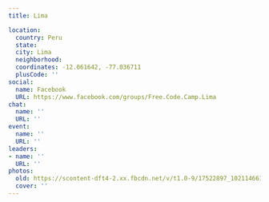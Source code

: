 ```yaml
---
title: Lima

location:
  country: Peru
  state: 
  city: Lima
  neighborhood: 
  coordinates: -12.061642, -77.036711
  plusCode: ''
social:
  name: Facebook
  URL: https://www.facebook.com/groups/Free.Code.Camp.Lima
chat:
  name: ''
  URL: ''
event:
  name: ''
  URL: ''
leaders:
- name: ''
  URL: ''
photos:
  old: https://scontent-dft4-2.xx.fbcdn.net/v/t1.0-9/17522897_10211466184866288_8423373541376329313_n.jpg?oh=d9913030e82de521947428b34a4edccf&oe=59533294
  cover: ''
---
```

